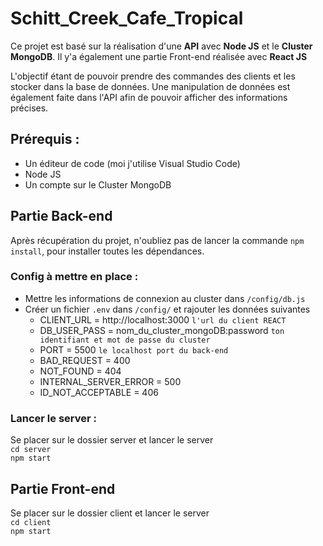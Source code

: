 # Schitt_Creek_Cafe_Tropical

Ce projet est basé sur la réalisation d'une **API** avec **Node JS** et le **Cluster MongoDB**. Il y'a également une partie Front-end réalisée avec **React JS**

L'objectif étant de pouvoir prendre des commandes des clients et les stocker dans la base de données. Une manipulation de données est également faite dans l'API afin de pouvoir afficher des informations précises.

## Prérequis :
- Un éditeur de code (moi j'utilise Visual Studio Code)
- Node JS
- Un compte sur le Cluster MongoDB


## Partie Back-end

Après récupération du projet, n'oubliez pas de lancer la commande
`npm install`,
pour installer toutes les dépendances.

### Config à mettre en place :
- Mettre les informations de connexion au cluster dans `/config/db.js` 
- Créer un fichier `.env` dans `/config/` et rajouter les données suivantes <br/>
    - CLIENT_URL = http://localhost:3000 `l'url du client REACT`
    - DB_USER_PASS = nom_du_cluster_mongoDB:password `ton identifiant et mot de passe du cluster`
    - PORT = 5500 `le localhost port du back-end`
    - BAD_REQUEST = 400                
    - NOT_FOUND = 404                
    - INTERNAL_SERVER_ERROR = 500     
    - ID_NOT_ACCEPTABLE = 406         

### Lancer le server :
Se placer sur le dossier server et lancer le server <br/>
 `cd server` <br/>`npm start` 

## Partie Front-end

Se placer sur le dossier client et lancer le server <br/>
 `cd client` <br/>`npm start` 



